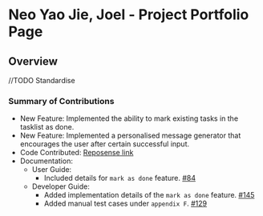 # Neo Yao Jie, Joel - Project Portfolio Page

## Overview

//TODO Standardise

### Summary of Contributions

- New Feature: Implemented the ability to mark existing tasks in the tasklist as done.
- New Feature: Implemented a personalised message generator that encourages the user after certain successful input.
- Code Contributed: [Reposense link](https://nus-cs2113-ay2021s1.github.io/tp-dashboard/#breakdown=true&search=yAOwzers&sort=groupTitle&sortWithin=title&since=2020-09-27&timeframe=commit&mergegroup=&groupSelect=groupByRepos&checkedFileTypes=docs~functional-code~test-code~other)
- Documentation: 
    - User Guide: 
        - Included details for `mark as done` feature. [#84](https://github.com/AY2021S1-CS2113T-T12-3/tp/pull/84)
    - Developer Guide:
        - Added implementation details of the `mark as done` feature. [#145](https://github.com/AY2021S1-CS2113T-T12-3/tp/pull/145)
        - Added manual test cases under `appendix F`. [#129](https://github.com/AY2021S1-CS2113T-T12-3/tp/pull/129)
    